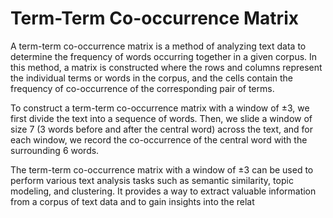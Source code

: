 # Term-Term Co-occurrence Matrix

A term-term co-occurrence matrix is a method of analyzing text data to determine the frequency of words occurring together in a given corpus. In this method, a matrix is constructed where the rows and columns represent the individual terms or words in the corpus, and the cells contain the frequency of co-occurrence of the corresponding pair of terms.

To construct a term-term co-occurrence matrix with a window of ±3, we first divide the text into a sequence of words. Then, we slide a window of size 7 (3 words before and after the central word) across the text, and for each window, we record the co-occurrence of the central word with the surrounding 6 words.

The term-term co-occurrence matrix with a window of ±3 can be used to perform various text analysis tasks such as semantic similarity, topic modeling, and clustering. It provides a way to extract valuable information from a corpus of text data and to gain insights into the relat
